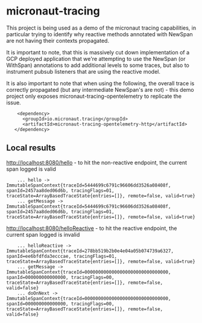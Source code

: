 # micronaut-tracing

This project is being used as a demo of the micronaut tracing capabilities, in particular trying to identify why reactive methods annotated with NewSpan are not having their contexts propagated.

It is important to note, that this is massively cut down implementation of a GCP deployed application that we're attempting to use the NewSpan (or WithSpan) annotations to add additional levels to some traces, but also to instrument pubsub listeners that are using the reactive model.

It is also important to note that when using the following, the overall trace is correctly propagated (but any intermediate NewSpan's are not) - this demo project only exposes micronaut-tracing-opentelemetry to replicate the issue.
```
    <dependency>
      <groupId>io.micronaut.tracing</groupId>
      <artifactId>micronaut-tracing-opentelemetry-http</artifactId>
   </dependency>
```


## Local results
<http://localhost:8080/hello> - to hit the non-reactive endpoint, the current span logged is valid
```
    ... hello -> ImmutableSpanContext{traceId=5444699c6791c96606dd3526a08408f, spanId=2457aa8ded06d6b, tracingFlags=01, traceState=ArrayBasedTraceState{entries=[]}, remote=false, valid=true}
    ... getMessage -> ImmutableSpanContext{traceId=5444699c6791c96606dd3526a08408f, spanId=2457aa8ded06d6b, tracingFlags=01, traceState=ArrayBasedTraceState{entries=[]}, remote=false, valid=true}
```

<http://localhost:8080/helloReactive> - to hit the reactive endpoint, the current span logged is invalid
```
    ... helloReactive -> ImmutableSpanContext{traceId=278bb519b2b0e4e04a05b074739a6327, spanId=ee6bfdfda3ecccae, tracingFlags=01, traceState=ArrayBasedTraceState{entries=[]}, remote=false, valid=true}
    ... getMessage -> ImmutableSpanContext{traceId=0000000000000000000000000000000, spanId=000000000000000, tracingFlags=00, traceState=ArrayBasedTraceState{entries=[]}, remote=false, valid=false}
    ... doOnNext -> ImmutableSpanContext{traceId=0000000000000000000000000000000, spanId=000000000000000, tracingFlags=00, traceState=ArrayBasedTraceState{entries=[]}, remote=false, valid=false}

```
